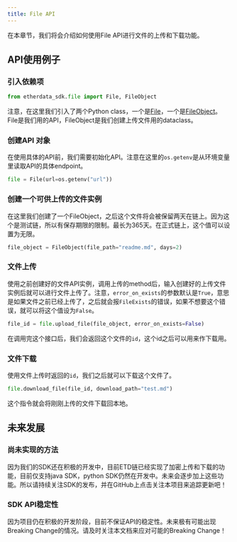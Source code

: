 ```yaml
---
title: File API
---
```


在本章节，我们将会介绍如何使用File API进行文件的上传和下载功能。

## API使用例子

### 引入依赖项
```python
from etherdata_sdk.file import File, FileObject
```

注意，在这里我们引入了两个Python class，一个是[File](/docs/python/api/etherdata_sdk/file/upload_create)，一个是[FileObject](/docs/python/api/etherdata_sdk/file/upload_create#fileobject-objects)。File是我们用的API，FileObject是我们创建上传文件用的dataclass。

### 创建API 对象
在使用具体的API前，我们需要初始化API。注意在这里的`os.getenv`是从环境变量里读取API的具体endpoint。

```python
file = File(url=os.getenv("url"))
```

### 创建一个可供上传的文件实例

在这里我们创建了一个FileObject，之后这个文件将会被保留两天在链上。因为这个是测试链，所以有保存期限的限制。最长为365天。在正式链上，这个值可以设置为无限。
```python
file_object = FileObject(file_path="readme.md", days=2)
```


### 文件上传
使用之前创建好的文件API实例，调用上传的method后，输入创建好的上传文件实例后就可以进行文件上传了。注意，`error_on_exists`的参数默认是`True`，意思是如果文件之前已经上传了，之后就会报`FileExists`的错误，如果不想要这个错误，就可以将这个值设为`False`。

```python
file_id = file.upload_file(file_object, error_on_exists=False)
```

在调用完这个接口后，我们会返回这个文件的`id`，这个id之后可以用来作下载用。

### 文件下载

使用文件上传时返回的`id`，我们之后就可以下载这个文件了。
```python
file.download_file(file_id, download_path="test.md")
```
这个指令就会将刚刚上传的文件下载回本地。

## 未来发展

### 尚未实现的方法
因为我们的SDK还在积极的开发中，目前ETD链已经实现了加密上传和下载的功能，目前仅支持java SDK，python SDK仍然在开发中。未来会逐步加上这些功能。所以请持续关注SDK的发布，并在GitHub上点击关注本项目来追踪更新吧！

### SDK API稳定性
因为项目仍在积极的开发阶段，目前不保证API的稳定性。未来极有可能出现Breaking Change的情况。请及时关注本文档来应对可能的Breaking Change！